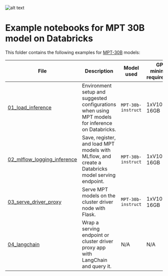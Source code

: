 <!---
Copyright (C) 2023 Databricks, Inc.

Licensed under the Apache License, Version 2.0 (the "License");
you may not use this file except in compliance with the License.
You may obtain a copy of the License at

    http://www.apache.org/licenses/LICENSE-2.0

Unless required by applicable law or agreed to in writing, software
distributed under the License is distributed on an "AS IS" BASIS,
WITHOUT WARRANTIES OR CONDITIONS OF ANY KIND, either express or implied.
See the License for the specific language governing permissions and
limitations under the License.
-->

![alt text](https://assets-global.website-files.com/61fd4eb76a8d78bc0676b47d/649299a07abed2b0fdeb591f_IMG_1587.jpg)
# Example notebooks for MPT 30B model on Databricks
This folder contains the following examples for [MPT-30B](https://www.mosaicml.com/blog/mpt-30b) models: 

| File                                                          | Description                                                                                        | Model used         | GPU minimum requirement |
|---------------------------------------------------------------|----------------------------------------------------------------------------------------------------|--------------------|-------------------------|
| [01_load_inference](01_load_inference.py)                     | Environment setup and suggested configurations when using  MPT models for inference on Databricks. | `MPT-30b-instruct` | 1xV100-16GB             |
| [02_mlflow_logging_inference](02_mlflow_logging_inference.py) | Save, register, and load MPT models with MLflow, and create a Databricks model serving endpoint.   | `MPT-30b-instruct` | 1xV100-16GB             |
| [03_serve_driver_proxy](03_serve_driver_proxy.py)             | Serve MPT models on the cluster driver node with Flask.                                            | `MPT-30b-instruct` | 1xV100-16GB             |
| [04_langchain](04_langchain.py)                               | Wrap a serving endpoint or cluster driver proxy app with LangChain and query it.                   | N/A                | N/A                     |
